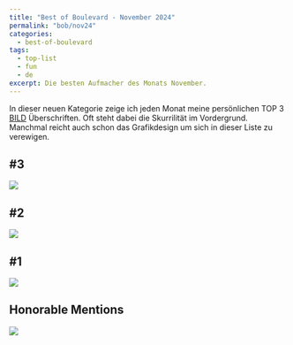 ```yaml
---
title: "Best of Boulevard - November 2024"
permalink: "bob/nov24"
categories:
  - best-of-boulevard
tags:
  - top-list
  - fun
  - de
excerpt: Die besten Aufmacher des Monats November.
---
```


In dieser neuen Kategorie zeige ich jeden Monat meine persönlichen TOP 3 [BILD](https://www.bild.de/) Überschriften.
Oft steht dabei die Skurrilität im Vordergrund.
Manchmal reicht auch schon das Grafikdesign um sich in dieser Liste zu verewigen.


## #3
![](https://mjt91-blog-images.s3.eu-north-1.amazonaws.com/bob/2024-11/pumpe.JPEG)

## #2
![](https://mjt91-blog-images.s3.eu-north-1.amazonaws.com/bob/2024-11/chicken-dinnger.PNG)

## #1
![](https://mjt91-blog-images.s3.eu-north-1.amazonaws.com/bob/2024-11/bohlen2.JPEG)


## Honorable Mentions
![](https://mjt91-blog-images.s3.eu-north-1.amazonaws.com/bob/2024-11/goodbyeden.PNG)
